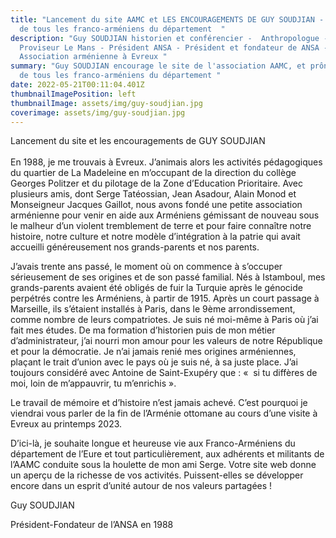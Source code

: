 ```yaml
---
title: "Lancement du site AAMC et LES ENCOURAGEMENTS DE GUY SOUDJIAN - L'union
  de tous les franco-arméniens du département  "
description: "Guy SOUDJIAN historien et conférencier -  Anthropologue -
  Proviseur Le Mans - Président ANSA - Président et fondateur de ANSA -
  Association arménienne à Evreux "
summary: "Guy SOUDJIAN encourage le site de l'association AAMC, et prône l'union
  de tous les franco-arméniens du département "
date: 2022-05-21T00:11:04.401Z
thumbnailImagePosition: left
thumbnailImage: assets/img/guy-soudjian.jpg
coverimage: assets/img/guy-soudjian.jpg
---
```

Lancement du site et les encouragements de GUY SOUDJIAN\
\
En 1988, je me trouvais à Evreux. J’animais alors les activités pédagogiques du quartier de La Madeleine en m’occupant de la direction du collège Georges Politzer et du pilotage de la Zone d’Education Prioritaire. Avec plusieurs amis, dont Serge Tatéossian, Jean Asadour, Alain Monod et Monseigneur Jacques Gaillot, nous avons fondé une petite association arménienne pour venir en aide aux Arméniens gémissant de nouveau sous le malheur d’un violent tremblement de terre et pour faire connaître notre histoire, notre culture et notre modèle d’intégration à la patrie qui avait accueilli généreusement nos grands-parents et nos parents.

J’avais trente ans passé, le moment où on commence à s’occuper sérieusement de ses origines et de son passé familial. Nés à Istamboul, mes grands-parents avaient été obligés de fuir la Turquie après le génocide perpétrés contre les Arméniens, à partir de 1915. Après un court passage à Marseille, ils s’étaient installés à Paris, dans le 9ème arrondissement, comme nombre de leurs compatriotes. Je suis né moi-même à Paris où j’ai fait mes études. De ma formation d’historien puis de mon métier d’administrateur, j’ai nourri mon amour pour les valeurs de notre République et pour la démocratie. Je n’ai jamais renié mes origines arméniennes, plaçant le trait d’union avec le pays où je suis né, à sa juste place. J’ai toujours considéré avec Antoine de Saint-Exupéry que : «  si tu diffères de moi, loin de m’appauvrir, tu m’enrichis ».

Le travail de mémoire et d’histoire n’est jamais achevé. C’est pourquoi je viendrai vous parler de la fin de l’Arménie ottomane au cours d’une visite à Evreux au printemps 2023.

D’ici-là, je souhaite longue et heureuse vie aux Franco-Arméniens du département de l’Eure et tout particulièrement, aux adhérents et militants de l’AAMC conduite sous la houlette de mon ami Serge. Votre site web donne un aperçu de la richesse de vos activités. Puissent-elles se développer encore dans un esprit d’unité autour de nos valeurs partagées !

Guy SOUDJIAN

Président-Fondateur de l’ANSA en 1988